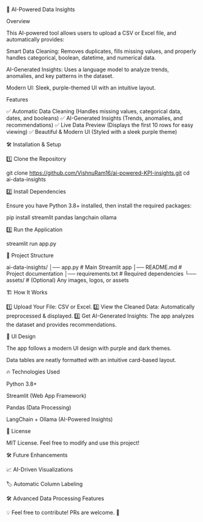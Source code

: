 🚀 AI-Powered Data Insights

Overview

This AI-powered tool allows users to upload a CSV or Excel file, and automatically provides:

Smart Data Cleaning: Removes duplicates, fills missing values, and properly handles categorical, boolean, datetime, and numerical data.

AI-Generated Insights: Uses a language model to analyze trends, anomalies, and key patterns in the dataset.

Modern UI: Sleek, purple-themed UI with an intuitive layout.

Features

✅ Automatic Data Cleaning (Handles missing values, categorical data, dates, and booleans)
✅ AI-Generated Insights (Trends, anomalies, and recommendations)
✅ Live Data Preview (Displays the first 10 rows for easy viewing)
✅ Beautiful & Modern UI (Styled with a sleek purple theme)

🛠️ Installation & Setup

1️⃣ Clone the Repository

git clone https://github.com/VishnuRam16/ai-powered-KPI-insights.git
cd ai-data-insights

2️⃣ Install Dependencies

Ensure you have Python 3.8+ installed, then install the required packages:

pip install streamlit pandas langchain ollama

3️⃣ Run the Application

streamlit run app.py

📂 Project Structure

ai-data-insights/
│── app.py            # Main Streamlit app
│── README.md         # Project documentation
│── requirements.txt  # Required dependencies
└── assets/           # (Optional) Any images, logos, or assets

🏗️ How It Works

1️⃣ Upload Your File: CSV or Excel.
2️⃣ View the Cleaned Data: Automatically preprocessed & displayed.
3️⃣ Get AI-Generated Insights: The app analyzes the dataset and provides recommendations.

🎨 UI Design

The app follows a modern UI design with purple and dark themes.

Data tables are neatly formatted with an intuitive card-based layout.

🔥 Technologies Used

Python 3.8+

Streamlit (Web App Framework)

Pandas (Data Processing)

LangChain + Ollama (AI-Powered Insights)

📜 License

MIT License. Feel free to modify and use this project!

🛠️ Future Enhancements

📈 AI-Driven Visualizations

🏷️ Automatic Column Labeling

🛠️ Advanced Data Processing Features

💡 Feel free to contribute! PRs are welcome. 🚀

